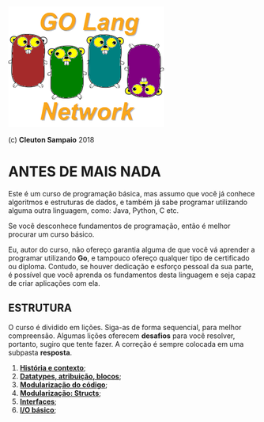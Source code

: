 ![](../golangnetwork-logo.png)

(c) **Cleuton Sampaio** 2018

# ANTES DE MAIS NADA

Este é um curso de programação básica, mas assumo que você já conhece algoritmos e estruturas de dados, e também já sabe programar utilizando alguma outra linguagem, como: Java, Python, C etc. 

Se você desconhece fundamentos de programação, então é melhor procurar um curso básico. 

Eu, autor do curso, não ofereço garantia alguma de que você vá aprender a programar utilizando **Go**, e tampouco ofereço qualquer tipo de certificado ou diploma. Contudo, se houver dedicação e esforço pessoal da sua parte, é possível que você aprenda os fundamentos desta linguagem e seja capaz de criar aplicações com ela. 

## ESTRUTURA

O curso é dividido em lições. Siga-as de forma sequencial, para melhor compreensão. Algumas lições oferecem **desafios** para você resolver, portanto, sugiro que tente fazer. A correção é sempre colocada em uma subpasta **resposta**. 

1. [**História e contexto**](./L01);
2. [**Datatypes, atribuição, blocos**](./L02);
3. [**Modularização do código**](./L03);
4. [**Modularização: Structs**](./L04);
5. [**Interfaces**](./L05);
6. [**I/O básico**](./L06);